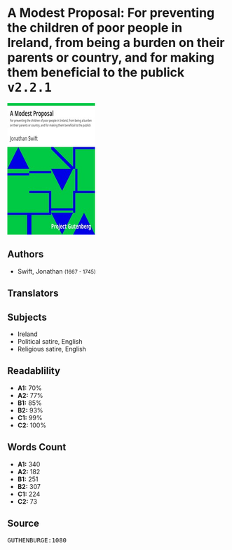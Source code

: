 # A Modest Proposal: For preventing the children of poor people in Ireland, from being a burden on their parents or country, and for making them beneficial to the publick <kbd>v2.2.1</kbd>

![](./cover.medium.jpg "")

## Authors


 - Swift, Jonathan <small>(1667 - 1745)</small>

## Translators



## Subjects


 - Ireland
 - Political satire, English
 - Religious satire, English

## Readablility


 - **A1:** 70%
 - **A2:** 77%
 - **B1:** 85%
 - **B2:** 93%
 - **C1:** 99%
 - **C2:** 100%

## Words Count


 - **A1:** 340
 - **A2:** 182
 - **B1:** 251
 - **B2:** 307
 - **C1:** 224
 - **C2:** 73

## Source


<kbd>GUTHENBURGE:1080</kbd>
